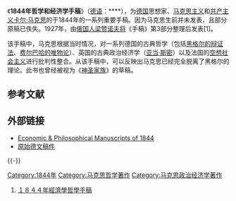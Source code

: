 《**1844年哲学和经济学手稿**》（[德语](../Page/德语.md "wikilink")：****），为[德国](../Page/德国.md "wikilink")思想家、[马克思主义](../Page/马克思主义.md "wikilink")和[共产主义](../Page/共产主义.md "wikilink")[卡尔·马克思](../Page/卡尔·马克思.md "wikilink")的于1844年的一系列重要手稿。因为马克思生前并未发表，且部分原稿已佚失。1927年，由[俄国人](https://zh.wikipedia.org/wiki/俄国 "wikilink")[梁赞诺夫将](https://zh.wikipedia.org/wiki/梁赞诺夫 "wikilink")《手稿》第3部分整理后发表\[1\]。

该手稿中，马克思根据当时情况，对一系列德国的古典哲学（包括[黑格尔的辩证法](https://zh.wikipedia.org/wiki/黑格尔 "wikilink")、[费尔巴哈的唯物论](https://zh.wikipedia.org/wiki/费尔巴哈 "wikilink")）、英国的古典政治经济学（[亚当·斯密](../Page/亚当·斯密.md "wikilink")）以及法国的[空想社会主义](../Page/空想社会主义.md "wikilink")进行批判性整合。从该手稿中，可以反映出马克思已经完全脱离了黑格尔的理论。此书也曾经被视为《[神圣家族](https://zh.wikipedia.org/wiki/神圣家族 "wikilink")》的草稿。

## 参考文献

<div class="references-small">

<references>

</references>

</div>

## 外部链接

  - [Economic & Philosophical Manuscripts
    of 1844](http://www.marxists.org/archive/marx/works/1844/manuscripts/preface.htm)
  - [原始德文稿件](http://www.zeno.org/Philosophie/M/Marx,+Karl/%C3%96konomisch-philosophische+Manuskripte+aus+dem+Jahre+1844)

{{-}}

[Category:1844年](https://zh.wikipedia.org/wiki/Category:1844年 "wikilink")
[Category:马克思哲学著作](https://zh.wikipedia.org/wiki/Category:马克思哲学著作 "wikilink")
[Category:马克思政治经济学著作](https://zh.wikipedia.org/wiki/Category:马克思政治经济学著作 "wikilink")

1.  [１８４４年經濟學哲學手稿](http://www.xiachao.org.tw/ccdb/data/Classics/ME/1844/1844EPM/1844EPM.html)